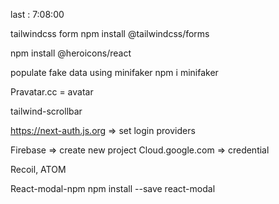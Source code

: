 last : 7:08:00

tailwindcss form
npm install @tailwindcss/forms

npm install @heroicons/react


populate fake data using minifaker
npm i minifaker

Pravatar.cc = avatar


tailwind-scrollbar

https://next-auth.js.org => set login providers

Firebase => create new project
Cloud.google.com => credential

Recoil, ATOM

React-modal-npm
npm install --save react-modal

